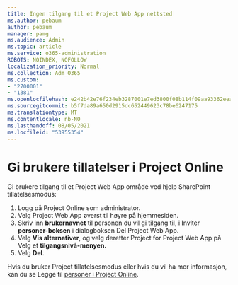 ```yaml
---
title: Ingen tilgang til et Project Web App nettsted
ms.author: pebaum
author: pebaum
manager: pamg
ms.audience: Admin
ms.topic: article
ms.service: o365-administration
ROBOTS: NOINDEX, NOFOLLOW
localization_priority: Normal
ms.collection: Adm_O365
ms.custom:
- "2700001"
- "1381"
ms.openlocfilehash: e242b42e76f234eb3287001e7ed3800f08b114f09aa93362eea215109ea7bac5
ms.sourcegitcommit: b5f7da89a650d2915dc652449623c78be6247175
ms.translationtype: MT
ms.contentlocale: nb-NO
ms.lasthandoff: 08/05/2021
ms.locfileid: "53955354"
---
```

# <a name="give-users-permissions-in-project-online"></a>Gi brukere tillatelser i Project Online

Gi brukere tilgang til et Project Web App område ved hjelp SharePoint tillatelsesmodus:

1. Logg på Project Online som administrator.
2. Velg Project Web App øverst til høyre  på hjemmesiden.
3. Skriv inn **brukernavnet** til personen du vil gi tilgang til, i Inviter **personer-boksen** i dialogboksen Del Project Web App.
4. Velg **Vis alternativer**, og velg deretter Project for Project Web App på Velg et  **tilgangsnivå-menyen.**
5. Velg **Del**.

Hvis du bruker Project tillatelsesmodus eller hvis du vil ha mer informasjon, kan du se Legge til [personer i Project Online](https://docs.microsoft.com/projectonline/step-2-add-people-to-project-online).
